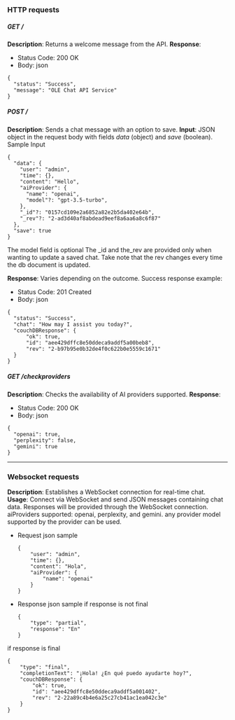 ### HTTP requests

##### GET /

**Description**: Returns a welcome message from the API.
**Response**: 
  - Status Code: 200 OK
  - Body: json
  ```
  {
    "status": "Success",
    "message": "OLE Chat API Service"
  }
  ```

##### POST /

**Description**: Sends a chat message with an option to save.
**Input**: JSON object in the request body with fields *data* (object) and *save* (boolean).
  Sample Input
  ```
  {
    "data": {
      "user": "admin",
      "time": {},
      "content": "Hello",
      "aiProvider": {
        "name": "openai",
        "model"?: "gpt-3.5-turbo",
      },
      "_id"?: "0157cd109e2a6852a82e2b5da402e64b",
      "_rev"?: "2-ad3d40af8abdead9eef8a6aa6a8c6f87"
    },
    "save": true
  }
  ```
  
  The model field is optional
  The _id and the_rev are provided only when wanting to update a saved chat. Take note that the rev changes every time the db document is updated.

**Response**: Varies depending on the outcome. Success response example:
  - Status Code: 201 Created
  - Body: json
  ```
  {
    "status": "Success",
    "chat": "How may I assist you today?",
    "couchDBResponse": {
        "ok": true,
        "id": "aee429dffc8e50ddeca9addf5a00beb8",
        "rev": "2-b97b95e0b32de4f0c622b0e5559c1671"
    }
  }
  ```

##### GET /checkproviders

**Description**: Checks the availability of AI providers supported.
**Response**:
  - Status Code: 200 OK
  - Body: json
  ```
  {
    "openai": true,
    "perplexity": false,
    "gemini": true
  }
  ```

---

### Websocket requests

**Description**: Establishes a WebSocket connection for real-time chat.
**Usage**: Connect via WebSocket and send JSON messages containing chat data. Responses will be provided through the WebSocket connection.
aiProviders supported: openai, perplexity, and gemini.
any provider model supported by the provider can be used.

- Request json sample
  ```
  {
      "user": "admin",
      "time": {},
      "content": "Hola",
      "aiProvider": {
          "name": "openai"
      }
  }
  ```


- Response json sample
if response is not final
  ```
  {
      "type": "partial",
      "response": "En"
  }
  ```


if response is final
  ```
  {
      "type": "final",
      "completionText": "¡Hola! ¿En qué puedo ayudarte hoy?",
      "couchDBResponse": {
          "ok": true,
          "id": "aee429dffc8e50ddeca9addf5a001402",
          "rev": "2-22a89c4b4e6a25c27cb41ac1ea042c3e"
      }
  }
  ```
